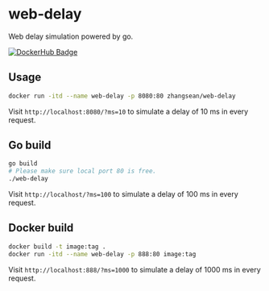 # web-delay

Web delay simulation powered by go.

[![DockerHub Badge](http://dockeri.co/image/zhangsean/web-delay)](https://hub.docker.com/r/zhangsean/web-delay/)

## Usage

```sh
docker run -itd --name web-delay -p 8080:80 zhangsean/web-delay
```

Visit `http://localhost:8080/?ms=10` to simulate a delay of 10 ms in every request.

## Go build

```sh
go build
# Please make sure local port 80 is free.
./web-delay
```

Visit `http://localhost/?ms=100` to simulate a delay of 100 ms in every request.

## Docker build

```sh
docker build -t image:tag .
docker run -itd --name web-delay -p 888:80 image:tag
```

Visit `http://localhost:888/?ms=1000` to simulate a delay of 1000 ms in every request.
